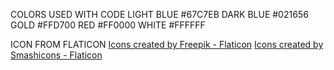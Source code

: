 COLORS USED WITH CODE
LIGHT BLUE #67C7EB
DARK BLUE #021656 
GOLD #FFD700
RED #FF0000
WHITE #FFFFFF

ICON FROM FLATICON
<a href="https://www.flaticon.com/free-icons/mail" title="icons">Icons created by Freepik - Flaticon</a>
<a href="https://www.flaticon.com/free-icons/email" title="icons">Icons created by Smashicons - Flaticon</a>
